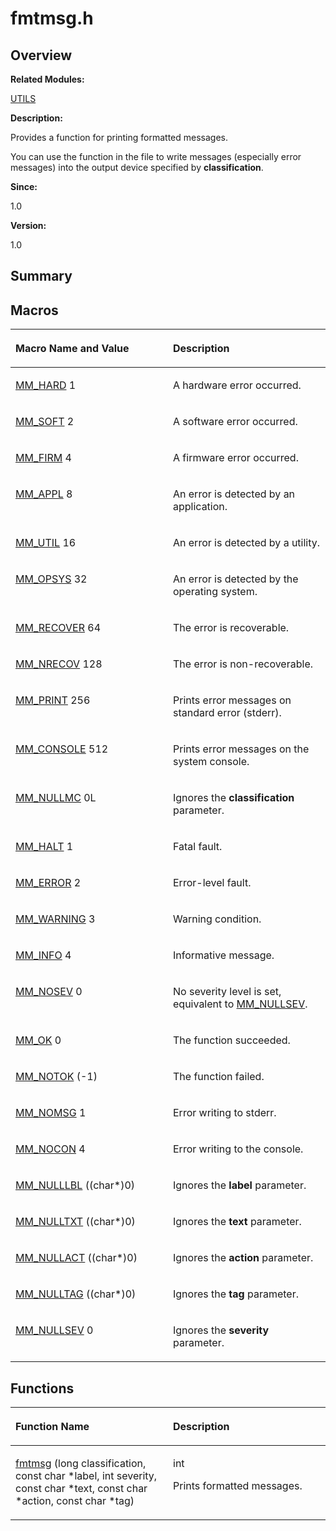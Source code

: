 # fmtmsg.h<a name="EN-US_TOPIC_0000001055387982"></a>

## **Overview**<a name="section1421740106084829"></a>

**Related Modules:**

[UTILS](utils.md)

**Description:**

Provides a function for printing formatted messages. 

You can use the function in the file to write messages \(especially error messages\) into the output device specified by  **classification**.

**Since:**

1.0

**Version:**

1.0

## **Summary**<a name="section188608256084829"></a>

## Macros<a name="define-members"></a>

<a name="table1050600159084829"></a>
<table><thead align="left"><tr id="row1747719729084829"><th class="cellrowborder" valign="top" width="50%" id="mcps1.1.3.1.1"><p id="p651338886084829"><a name="p651338886084829"></a><a name="p651338886084829"></a>Macro Name and Value</p>
</th>
<th class="cellrowborder" valign="top" width="50%" id="mcps1.1.3.1.2"><p id="p813353658084829"><a name="p813353658084829"></a><a name="p813353658084829"></a>Description</p>
</th>
</tr>
</thead>
<tbody><tr id="row595402911084829"><td class="cellrowborder" valign="top" width="50%" headers="mcps1.1.3.1.1 "><p id="p989910487084829"><a name="p989910487084829"></a><a name="p989910487084829"></a><a href="utils.md#ga7250644aab1a485bd6a24720d2867ad8">MM_HARD</a>   1</p>
</td>
<td class="cellrowborder" valign="top" width="50%" headers="mcps1.1.3.1.2 "><p id="p99496457084829"><a name="p99496457084829"></a><a name="p99496457084829"></a>A hardware error occurred. </p>
</td>
</tr>
<tr id="row1039139343084829"><td class="cellrowborder" valign="top" width="50%" headers="mcps1.1.3.1.1 "><p id="p1527759427084829"><a name="p1527759427084829"></a><a name="p1527759427084829"></a><a href="utils.md#ga95d4386c5cab57599cf9fdad75dbd9ef">MM_SOFT</a>   2</p>
</td>
<td class="cellrowborder" valign="top" width="50%" headers="mcps1.1.3.1.2 "><p id="p2022339565084829"><a name="p2022339565084829"></a><a name="p2022339565084829"></a>A software error occurred. </p>
</td>
</tr>
<tr id="row731862055084829"><td class="cellrowborder" valign="top" width="50%" headers="mcps1.1.3.1.1 "><p id="p623502387084829"><a name="p623502387084829"></a><a name="p623502387084829"></a><a href="utils.md#gaad8873c0512aaad8e20a95d8d7867fa6">MM_FIRM</a>   4</p>
</td>
<td class="cellrowborder" valign="top" width="50%" headers="mcps1.1.3.1.2 "><p id="p112584848084829"><a name="p112584848084829"></a><a name="p112584848084829"></a>A firmware error occurred. </p>
</td>
</tr>
<tr id="row1128258933084829"><td class="cellrowborder" valign="top" width="50%" headers="mcps1.1.3.1.1 "><p id="p2006318538084829"><a name="p2006318538084829"></a><a name="p2006318538084829"></a><a href="utils.md#ga9c8b88fc46ddd4d418c05b4c5c685786">MM_APPL</a>   8</p>
</td>
<td class="cellrowborder" valign="top" width="50%" headers="mcps1.1.3.1.2 "><p id="p416540288084829"><a name="p416540288084829"></a><a name="p416540288084829"></a>An error is detected by an application. </p>
</td>
</tr>
<tr id="row294236386084829"><td class="cellrowborder" valign="top" width="50%" headers="mcps1.1.3.1.1 "><p id="p645610336084829"><a name="p645610336084829"></a><a name="p645610336084829"></a><a href="utils.md#ga5b43fa612f8e72db32d32385192f5bd9">MM_UTIL</a>   16</p>
</td>
<td class="cellrowborder" valign="top" width="50%" headers="mcps1.1.3.1.2 "><p id="p696835301084829"><a name="p696835301084829"></a><a name="p696835301084829"></a>An error is detected by a utility. </p>
</td>
</tr>
<tr id="row1184547156084829"><td class="cellrowborder" valign="top" width="50%" headers="mcps1.1.3.1.1 "><p id="p748303635084829"><a name="p748303635084829"></a><a name="p748303635084829"></a><a href="utils.md#ga3257723578ef85fb0cef91ac18a6a8e9">MM_OPSYS</a>   32</p>
</td>
<td class="cellrowborder" valign="top" width="50%" headers="mcps1.1.3.1.2 "><p id="p1102924964084829"><a name="p1102924964084829"></a><a name="p1102924964084829"></a>An error is detected by the operating system. </p>
</td>
</tr>
<tr id="row729742812084829"><td class="cellrowborder" valign="top" width="50%" headers="mcps1.1.3.1.1 "><p id="p2127505406084829"><a name="p2127505406084829"></a><a name="p2127505406084829"></a><a href="utils.md#ga655710ff6f4600613aba693f2c933844">MM_RECOVER</a>   64</p>
</td>
<td class="cellrowborder" valign="top" width="50%" headers="mcps1.1.3.1.2 "><p id="p1581228245084829"><a name="p1581228245084829"></a><a name="p1581228245084829"></a>The error is recoverable. </p>
</td>
</tr>
<tr id="row1681081749084829"><td class="cellrowborder" valign="top" width="50%" headers="mcps1.1.3.1.1 "><p id="p1745978810084829"><a name="p1745978810084829"></a><a name="p1745978810084829"></a><a href="utils.md#gaac7ced5531ea5e8af060a12930bd930b">MM_NRECOV</a>   128</p>
</td>
<td class="cellrowborder" valign="top" width="50%" headers="mcps1.1.3.1.2 "><p id="p979351813084829"><a name="p979351813084829"></a><a name="p979351813084829"></a>The error is non-recoverable. </p>
</td>
</tr>
<tr id="row118318873084829"><td class="cellrowborder" valign="top" width="50%" headers="mcps1.1.3.1.1 "><p id="p154207748084829"><a name="p154207748084829"></a><a name="p154207748084829"></a><a href="utils.md#ga28f8601bbd8dfa8c1a1133892dbaaeaf">MM_PRINT</a>   256</p>
</td>
<td class="cellrowborder" valign="top" width="50%" headers="mcps1.1.3.1.2 "><p id="p63758305084829"><a name="p63758305084829"></a><a name="p63758305084829"></a>Prints error messages on standard error (stderr). </p>
</td>
</tr>
<tr id="row796687722084829"><td class="cellrowborder" valign="top" width="50%" headers="mcps1.1.3.1.1 "><p id="p1716010845084829"><a name="p1716010845084829"></a><a name="p1716010845084829"></a><a href="utils.md#ga28df3705304c876e17ee22267eaa01af">MM_CONSOLE</a>   512</p>
</td>
<td class="cellrowborder" valign="top" width="50%" headers="mcps1.1.3.1.2 "><p id="p70600180084829"><a name="p70600180084829"></a><a name="p70600180084829"></a>Prints error messages on the system console. </p>
</td>
</tr>
<tr id="row1795315906084829"><td class="cellrowborder" valign="top" width="50%" headers="mcps1.1.3.1.1 "><p id="p1720610496084829"><a name="p1720610496084829"></a><a name="p1720610496084829"></a><a href="utils.md#ga0d1ed1880858b3eb76f4173619c58c40">MM_NULLMC</a>   0L</p>
</td>
<td class="cellrowborder" valign="top" width="50%" headers="mcps1.1.3.1.2 "><p id="p1713812929084829"><a name="p1713812929084829"></a><a name="p1713812929084829"></a>Ignores the <strong id="b2093917200084829"><a name="b2093917200084829"></a><a name="b2093917200084829"></a>classification</strong> parameter. </p>
</td>
</tr>
<tr id="row1004149936084829"><td class="cellrowborder" valign="top" width="50%" headers="mcps1.1.3.1.1 "><p id="p843142409084829"><a name="p843142409084829"></a><a name="p843142409084829"></a><a href="utils.md#ga3d5f92b4ab4f31431e764e04cd74de61">MM_HALT</a>   1</p>
</td>
<td class="cellrowborder" valign="top" width="50%" headers="mcps1.1.3.1.2 "><p id="p811103720084829"><a name="p811103720084829"></a><a name="p811103720084829"></a>Fatal fault. </p>
</td>
</tr>
<tr id="row412352148084829"><td class="cellrowborder" valign="top" width="50%" headers="mcps1.1.3.1.1 "><p id="p1032508375084829"><a name="p1032508375084829"></a><a name="p1032508375084829"></a><a href="utils.md#ga691f4cd7904d1f6579e093fb40226b98">MM_ERROR</a>   2</p>
</td>
<td class="cellrowborder" valign="top" width="50%" headers="mcps1.1.3.1.2 "><p id="p1209326365084829"><a name="p1209326365084829"></a><a name="p1209326365084829"></a>Error-level fault. </p>
</td>
</tr>
<tr id="row1180145008084829"><td class="cellrowborder" valign="top" width="50%" headers="mcps1.1.3.1.1 "><p id="p1450940611084829"><a name="p1450940611084829"></a><a name="p1450940611084829"></a><a href="utils.md#ga277b9951914986b139db5750177091f3">MM_WARNING</a>   3</p>
</td>
<td class="cellrowborder" valign="top" width="50%" headers="mcps1.1.3.1.2 "><p id="p217182707084829"><a name="p217182707084829"></a><a name="p217182707084829"></a>Warning condition. </p>
</td>
</tr>
<tr id="row323138745084829"><td class="cellrowborder" valign="top" width="50%" headers="mcps1.1.3.1.1 "><p id="p1892155226084829"><a name="p1892155226084829"></a><a name="p1892155226084829"></a><a href="utils.md#ga0c65f03a4d4009ddbc8b318c4cca2662">MM_INFO</a>   4</p>
</td>
<td class="cellrowborder" valign="top" width="50%" headers="mcps1.1.3.1.2 "><p id="p2023984823084829"><a name="p2023984823084829"></a><a name="p2023984823084829"></a>Informative message. </p>
</td>
</tr>
<tr id="row105933198084829"><td class="cellrowborder" valign="top" width="50%" headers="mcps1.1.3.1.1 "><p id="p2008098897084829"><a name="p2008098897084829"></a><a name="p2008098897084829"></a><a href="utils.md#gaf4e60c7def20483a91f2c85b9a98420c">MM_NOSEV</a>   0</p>
</td>
<td class="cellrowborder" valign="top" width="50%" headers="mcps1.1.3.1.2 "><p id="p513506778084829"><a name="p513506778084829"></a><a name="p513506778084829"></a>No severity level is set, equivalent to <a href="utils.md#gad65c53433554559cdc93e413786cc981">MM_NULLSEV</a>. </p>
</td>
</tr>
<tr id="row1247527313084829"><td class="cellrowborder" valign="top" width="50%" headers="mcps1.1.3.1.1 "><p id="p1690190769084829"><a name="p1690190769084829"></a><a name="p1690190769084829"></a><a href="utils.md#ga2d55c51901766d6400ea645cfaa56ad7">MM_OK</a>   0</p>
</td>
<td class="cellrowborder" valign="top" width="50%" headers="mcps1.1.3.1.2 "><p id="p1192167180084829"><a name="p1192167180084829"></a><a name="p1192167180084829"></a>The function succeeded. </p>
</td>
</tr>
<tr id="row415118995084829"><td class="cellrowborder" valign="top" width="50%" headers="mcps1.1.3.1.1 "><p id="p1710324645084829"><a name="p1710324645084829"></a><a name="p1710324645084829"></a><a href="utils.md#ga6c6fa7e4345318cb7b7a12a6492f414b">MM_NOTOK</a>   (-1)</p>
</td>
<td class="cellrowborder" valign="top" width="50%" headers="mcps1.1.3.1.2 "><p id="p1566351378084829"><a name="p1566351378084829"></a><a name="p1566351378084829"></a>The function failed. </p>
</td>
</tr>
<tr id="row946486379084829"><td class="cellrowborder" valign="top" width="50%" headers="mcps1.1.3.1.1 "><p id="p1486767312084829"><a name="p1486767312084829"></a><a name="p1486767312084829"></a><a href="utils.md#ga16ba492651e5414d28fbca6da09999e2">MM_NOMSG</a>   1</p>
</td>
<td class="cellrowborder" valign="top" width="50%" headers="mcps1.1.3.1.2 "><p id="p891638478084829"><a name="p891638478084829"></a><a name="p891638478084829"></a>Error writing to stderr. </p>
</td>
</tr>
<tr id="row1616309604084829"><td class="cellrowborder" valign="top" width="50%" headers="mcps1.1.3.1.1 "><p id="p339707583084829"><a name="p339707583084829"></a><a name="p339707583084829"></a><a href="utils.md#ga47ee40d662d07179517362f5796fedc6">MM_NOCON</a>   4</p>
</td>
<td class="cellrowborder" valign="top" width="50%" headers="mcps1.1.3.1.2 "><p id="p469511394084829"><a name="p469511394084829"></a><a name="p469511394084829"></a>Error writing to the console. </p>
</td>
</tr>
<tr id="row95603939084829"><td class="cellrowborder" valign="top" width="50%" headers="mcps1.1.3.1.1 "><p id="p2051672983084829"><a name="p2051672983084829"></a><a name="p2051672983084829"></a><a href="utils.md#ga174d0d4b9bbda298cd1faec4d4f27202">MM_NULLLBL</a>   ((char*)0)</p>
</td>
<td class="cellrowborder" valign="top" width="50%" headers="mcps1.1.3.1.2 "><p id="p62879517084829"><a name="p62879517084829"></a><a name="p62879517084829"></a>Ignores the <strong id="b2060853437084829"><a name="b2060853437084829"></a><a name="b2060853437084829"></a>label</strong> parameter. </p>
</td>
</tr>
<tr id="row464007440084829"><td class="cellrowborder" valign="top" width="50%" headers="mcps1.1.3.1.1 "><p id="p854369195084829"><a name="p854369195084829"></a><a name="p854369195084829"></a><a href="utils.md#ga345476b2492fd41e52ec6cbb08265b07">MM_NULLTXT</a>   ((char*)0)</p>
</td>
<td class="cellrowborder" valign="top" width="50%" headers="mcps1.1.3.1.2 "><p id="p1033751080084829"><a name="p1033751080084829"></a><a name="p1033751080084829"></a>Ignores the <strong id="b640462846084829"><a name="b640462846084829"></a><a name="b640462846084829"></a>text</strong> parameter. </p>
</td>
</tr>
<tr id="row327781867084829"><td class="cellrowborder" valign="top" width="50%" headers="mcps1.1.3.1.1 "><p id="p1884824031084829"><a name="p1884824031084829"></a><a name="p1884824031084829"></a><a href="utils.md#ga715bfd49536d249ea7812a4114602db0">MM_NULLACT</a>   ((char*)0)</p>
</td>
<td class="cellrowborder" valign="top" width="50%" headers="mcps1.1.3.1.2 "><p id="p731137933084829"><a name="p731137933084829"></a><a name="p731137933084829"></a>Ignores the <strong id="b1368338422084829"><a name="b1368338422084829"></a><a name="b1368338422084829"></a>action</strong> parameter. </p>
</td>
</tr>
<tr id="row826624136084829"><td class="cellrowborder" valign="top" width="50%" headers="mcps1.1.3.1.1 "><p id="p2049280298084829"><a name="p2049280298084829"></a><a name="p2049280298084829"></a><a href="utils.md#ga64da80d889e56fc4dc22b0d8e07576cc">MM_NULLTAG</a>   ((char*)0)</p>
</td>
<td class="cellrowborder" valign="top" width="50%" headers="mcps1.1.3.1.2 "><p id="p513441115084829"><a name="p513441115084829"></a><a name="p513441115084829"></a>Ignores the <strong id="b1967136865084829"><a name="b1967136865084829"></a><a name="b1967136865084829"></a>tag</strong> parameter. </p>
</td>
</tr>
<tr id="row2038831038084829"><td class="cellrowborder" valign="top" width="50%" headers="mcps1.1.3.1.1 "><p id="p1585960418084829"><a name="p1585960418084829"></a><a name="p1585960418084829"></a><a href="utils.md#gad65c53433554559cdc93e413786cc981">MM_NULLSEV</a>   0</p>
</td>
<td class="cellrowborder" valign="top" width="50%" headers="mcps1.1.3.1.2 "><p id="p1738733271084829"><a name="p1738733271084829"></a><a name="p1738733271084829"></a>Ignores the <strong id="b705006479084829"><a name="b705006479084829"></a><a name="b705006479084829"></a>severity</strong> parameter. </p>
</td>
</tr>
</tbody>
</table>

## Functions<a name="func-members"></a>

<a name="table607174892084829"></a>
<table><thead align="left"><tr id="row902436941084829"><th class="cellrowborder" valign="top" width="50%" id="mcps1.1.3.1.1"><p id="p427285574084829"><a name="p427285574084829"></a><a name="p427285574084829"></a>Function Name</p>
</th>
<th class="cellrowborder" valign="top" width="50%" id="mcps1.1.3.1.2"><p id="p1898596466084829"><a name="p1898596466084829"></a><a name="p1898596466084829"></a>Description</p>
</th>
</tr>
</thead>
<tbody><tr id="row1483351862084829"><td class="cellrowborder" valign="top" width="50%" headers="mcps1.1.3.1.1 "><p id="p1817191135084829"><a name="p1817191135084829"></a><a name="p1817191135084829"></a><a href="utils.md#ga41115d5b017933dcee85d41ed7a743e7">fmtmsg</a> (long classification, const char *label, int severity, const char *text, const char *action, const char *tag)</p>
</td>
<td class="cellrowborder" valign="top" width="50%" headers="mcps1.1.3.1.2 "><p id="p1930101098084829"><a name="p1930101098084829"></a><a name="p1930101098084829"></a>int </p>
<p id="p370682208084829"><a name="p370682208084829"></a><a name="p370682208084829"></a>Prints formatted messages. </p>
</td>
</tr>
</tbody>
</table>

